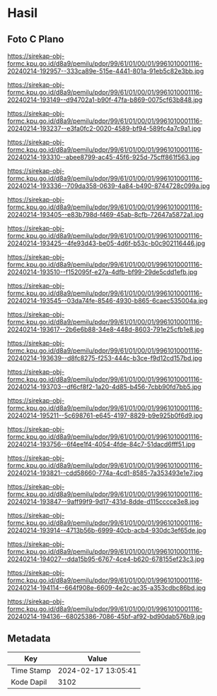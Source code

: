 # Hasil

## Foto C Plano

https://sirekap-obj-formc.kpu.go.id/d8a9/pemilu/pdpr/99/61/01/00/01/9961010001116-20240214-192957--333ca89e-515e-4441-801a-91eb5c82e3bb.jpg

https://sirekap-obj-formc.kpu.go.id/d8a9/pemilu/pdpr/99/61/01/00/01/9961010001116-20240214-193149--d94702a1-b90f-47fa-b869-0075cf63b848.jpg

https://sirekap-obj-formc.kpu.go.id/d8a9/pemilu/pdpr/99/61/01/00/01/9961010001116-20240214-193237--e3fa0fc2-0020-4589-bf94-589fc4a7c9a1.jpg

https://sirekap-obj-formc.kpu.go.id/d8a9/pemilu/pdpr/99/61/01/00/01/9961010001116-20240214-193310--abee8799-ac45-45f6-925d-75cff861f563.jpg

https://sirekap-obj-formc.kpu.go.id/d8a9/pemilu/pdpr/99/61/01/00/01/9961010001116-20240214-193336--709da358-0639-4a84-b490-8744728c099a.jpg

https://sirekap-obj-formc.kpu.go.id/d8a9/pemilu/pdpr/99/61/01/00/01/9961010001116-20240214-193405--e83b798d-f469-45ab-8cfb-72647a5872a1.jpg

https://sirekap-obj-formc.kpu.go.id/d8a9/pemilu/pdpr/99/61/01/00/01/9961010001116-20240214-193425--4fe93d43-be05-4d6f-b53c-b0c902116446.jpg

https://sirekap-obj-formc.kpu.go.id/d8a9/pemilu/pdpr/99/61/01/00/01/9961010001116-20240214-193510--f152095f-e27a-4dfb-bf99-29de5cdd1efb.jpg

https://sirekap-obj-formc.kpu.go.id/d8a9/pemilu/pdpr/99/61/01/00/01/9961010001116-20240214-193545--03da74fe-8546-4930-b865-6caec535004a.jpg

https://sirekap-obj-formc.kpu.go.id/d8a9/pemilu/pdpr/99/61/01/00/01/9961010001116-20240214-193617--2b6e6b88-34e8-448d-8603-791e25cfb1e8.jpg

https://sirekap-obj-formc.kpu.go.id/d8a9/pemilu/pdpr/99/61/01/00/01/9961010001116-20240214-193639--d8fc8275-f253-444c-b3ce-f9d12cd157bd.jpg

https://sirekap-obj-formc.kpu.go.id/d8a9/pemilu/pdpr/99/61/01/00/01/9961010001116-20240214-193703--df6cf8f2-1a20-4d85-b456-7cbb90fd7bb5.jpg

https://sirekap-obj-formc.kpu.go.id/d8a9/pemilu/pdpr/99/61/01/00/01/9961010001116-20240214-195211--5c698761-e645-4197-8829-b9e925b0f6d9.jpg

https://sirekap-obj-formc.kpu.go.id/d8a9/pemilu/pdpr/99/61/01/00/01/9961010001116-20240214-193756--6f4ee1f4-4054-4fde-84c7-51dacd6fff51.jpg

https://sirekap-obj-formc.kpu.go.id/d8a9/pemilu/pdpr/99/61/01/00/01/9961010001116-20240214-193821--cdd58660-774a-4cd1-8585-7a353493e1e7.jpg

https://sirekap-obj-formc.kpu.go.id/d8a9/pemilu/pdpr/99/61/01/00/01/9961010001116-20240214-193847--9aff99f9-9d17-431d-8dde-d115cccce3e8.jpg

https://sirekap-obj-formc.kpu.go.id/d8a9/pemilu/pdpr/99/61/01/00/01/9961010001116-20240214-193914--4713b56b-6999-40cb-acb4-930dc3ef65de.jpg

https://sirekap-obj-formc.kpu.go.id/d8a9/pemilu/pdpr/99/61/01/00/01/9961010001116-20240214-194027--dda15b95-6767-4ce4-b620-678155ef23c3.jpg

https://sirekap-obj-formc.kpu.go.id/d8a9/pemilu/pdpr/99/61/01/00/01/9961010001116-20240214-194114--664f908e-6609-4e2c-ac35-a353cdbc86bd.jpg

https://sirekap-obj-formc.kpu.go.id/d8a9/pemilu/pdpr/99/61/01/00/01/9961010001116-20240214-194136--68025386-7086-45bf-af92-bd90dab576b9.jpg


## Metadata

| Key        | Value               |
| ---------- | ------------------- |
| Time Stamp | 2024-02-17 13:05:41 |
| Kode Dapil | 3102                |



